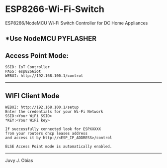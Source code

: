 # ESP8266-Wi-Fi-Switch
ESP8266/NodeMCU Wi-Fi Switch Controller for DC Home Appliances

*Use NodeMCU PYFLASHER
------------------------------------------------------
Access Point Mode:
------------------------------------------------------
	SSID: IoT Controller
	PASS: esp8266iot
	WEBUI: http://192.168.100.1/control

------------------------------------------------------
WIFI Client Mode
------------------------------------------------------
    
    WEBUI: http://192.168.100.1/setup
    Enter the credentials for your Wi-Fi Network
    SSID:<Your WiFi SSID>
    *KEY:<Your WiFi key>

    If successfully connected look for ESPXXXXX 
    from your routers dhcp leases address
    and access it by http://<ESP_IP_ADDRESS>/control

    ELSE Access Point mode is automatically enabled.
------------------------------------------------------

Juvy J. Obias
<mridiotever>

